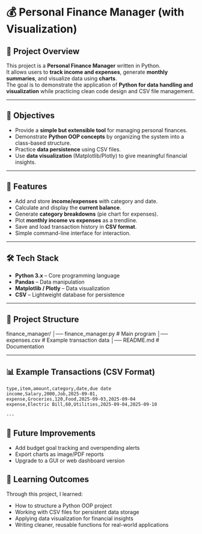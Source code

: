 # 💰 Personal Finance Manager (with Visualization)

## 📖 Project Overview
This project is a **Personal Finance Manager** written in Python.  
It allows users to **track income and expenses**, generate **monthly summaries**, and visualize data using **charts**.  
The goal is to demonstrate the application of **Python for data handling and visualization** while practicing clean code design and CSV file management.  

---

## 🎯 Objectives
- Provide a **simple but extensible tool** for managing personal finances.  
- Demonstrate **Python OOP concepts** by organizing the system into a class-based structure.  
- Practice **data persistence** using CSV files.  
- Use **data visualization** (Matplotlib/Plotly) to give meaningful financial insights.  

---

## 🚀 Features
- Add and store **income/expenses** with category and date.  
- Calculate and display the **current balance**.  
- Generate **category breakdowns** (pie chart for expenses).  
- Plot **monthly income vs expenses** as a trendline.  
- Save and load transaction history in **CSV format**.  
- Simple command-line interface for interaction.  

---

## 🛠️ Tech Stack
- **Python 3.x** – Core programming language  
- **Pandas** – Data manipulation  
- **Matplotlib / Plotly** – Data visualization  
- **CSV** – Lightweight database for persistence  

---

## 📂 Project Structure
finance_manager/
│── finance_manager.py # Main program
│── expenses.csv # Example transaction data
│── README.md # Documentation

---

## 📊 Example Transactions (CSV Format)
```csv
type,item,amount,category,date,due date
income,Salary,2000,Job,2025-09-01,
expense,Groceries,120,Food,2025-09-03,2025-09-04
expense,Electric Bill,60,Utilities,2025-09-04,2025-09-10

---
```
## 🔮 Future Improvements
- Add budget goal tracking and overspending alerts
- Export charts as image/PDF reports
- Upgrade to a GUI or web dashboard version

## 📌 Learning Outcomes
Through this project, I learned:
- How to structure a Python OOP project
- Working with CSV files for persistent data storage
- Applying data visualization for financial insights
- Writing cleaner, reusable functions for real-world applications
